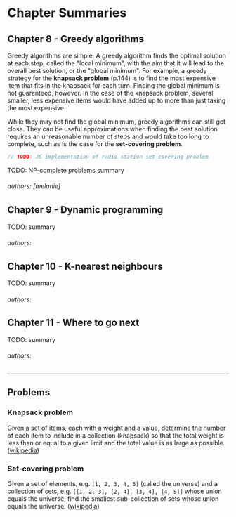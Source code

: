# Chapter Summaries

## Chapter 8 - Greedy algorithms

Greedy algorithms are simple. A greedy algorithm finds the optimal solution at each step, called the "local minimum", with the aim that it will lead to the overall best solution, or the "global minimum". For example, a greedy strategy for the **knapsack problem** (p.144) is to find the most expensive item that fits in the knapsack for each turn. Finding the global minimum is not guaranteed, however. In the case of the knapsack problem, several smaller, less expensive items would have added up to more than just taking the most expensive.

While they may not find the global minimum, greedy algorithms can still get close. They can be useful approximations when finding the best solution requires an unreasonable number of steps and would take too long to complete, such as is the case for the **set-covering problem**.

```javascript
// TODO: JS implementation of radio station set-covering problem
```

TODO: NP-complete problems summary

###### authors: [melanie]

## Chapter 9 - Dynamic programming

TODO: summary

###### authors:

## Chapter 10 - K-nearest neighbours

TODO: summary

###### authors:

## Chapter 11 - Where to go next

TODO: summary

###### authors:

---

## Problems

### Knapsack problem

Given a set of items, each with a weight and a value, determine the number of each item to include in a collection (knapsack) so that the total weight is less than or equal to a given limit and the total value is as large as possible. ([wikipedia](https://en.wikipedia.org/wiki/Knapsack_problem))

### Set-covering problem

Given a set of elements, e.g. `[1, 2, 3, 4, 5]` (called the universe) and a collection of sets, e.g. `[[1, 2, 3], [2, 4], [3, 4], [4, 5]]` whose union equals the universe, find the smallest sub-collection of sets whose union equals the universe. ([wikipedia](https://en.wikipedia.org/wiki/Set_cover_problem))
